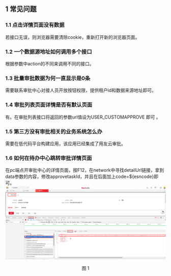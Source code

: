 ## 1 常见问题

### 1.1 点击详情页面没有数据

若接口无误，则浏览器需要清除cookie，重新打开新的浏览器页面。

### 1.2 一个数据源地址如何调用多个接口

根据参数中action的不同来调用不同的接口。

### 1.3 批量审批数据为何一直显示是0条

需要联系审批中心对接人员开放按钮权限，提供租户id和数据来源地址即可。

### 1.4 审批列表页面详情是否有默认页面

有。在审批列表接口将返回的参数url值设为USER_CUSTOMAPPROVE 即可 。

### 1.5 第三方没有审批相关的业务系统怎么办

需要在低代码平台构建应用，该应用已经集成了用友云审批。

### 1.6 如何在待办中心跳转审批详情页面

在pc端点开审批中心的详情页面，按F12，在network中寻找detailUrl链接，拿到data参数的内容，修改approvetaskId，并且在后面加上code=${esncode}即可。
<img src="/mybook/approve_center/2-/images/1.png"/><p align="center">图 1</p>